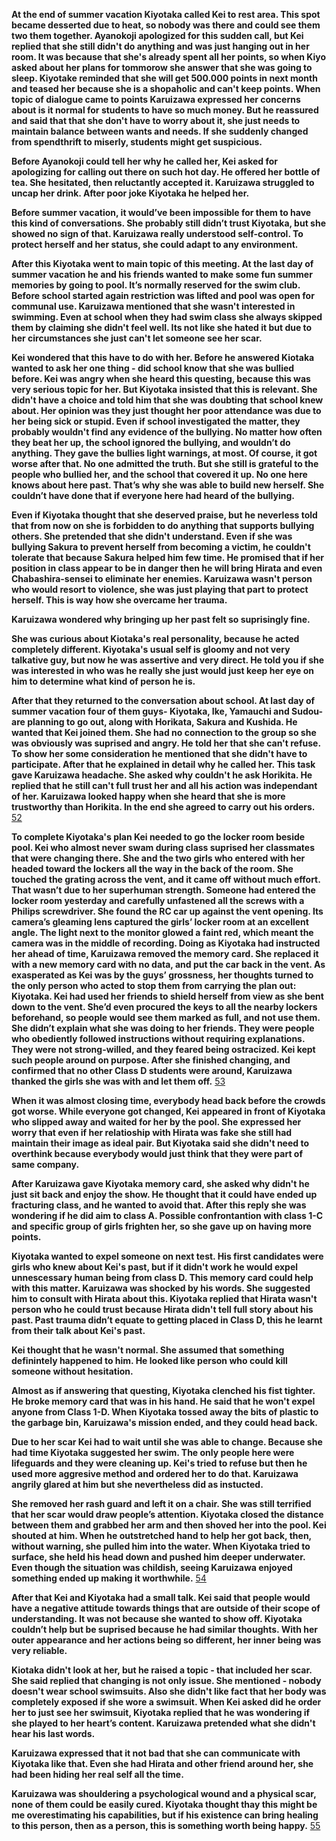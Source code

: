 **At the end of summer vacation Kiyotaka called Kei to rest area. This spot became desserted due to heat, so nobody was there and could see them two them together. Ayanokoji apologized for this sudden call, but Kei replied that she still didn't do anything and was just hanging out in her room. It was because that she's already spent all her points, so when Kiyo asked about her plans for tommorow she answer that she was going to sleep. Kiyotake reminded that she will get 500.000 points in next month and teased her because she is a shopaholic and can't keep points.  When topic of dialogue came to points Karuizawa expressed her concerns about is it normal for students to have so much money. But he reassured and said that that she don't have to worry about it, she just needs to maintain balance between wants and needs. If she suddenly changed from spendthrift to miserly, students might get suspicious.**

**Before Ayanokoji could tell her why he called her, Kei asked for apologizing for calling out there on such hot day. He offered her bottle of tea. She hesitated, then reluctantly accepted it. Karuizawa struggled to uncap her drink. After poor joke Kiyotaka he helped her.**

**Before summer vacation, it would’ve been impossible for them to have this kind of conversations. She probably still didn’t trust Kiyotaka, but she showed no sign of that. 
Karuizawa really understood self-control. To protect herself and her status, she could adapt to any environment.** 

**After this Kiyotaka went to main topic of this meeting. At the last day of summer vacation he and his friends wanted to make some fun summer memories by going to pool. It’s normally reserved for the swim club. Before school started again restriction was lifted and pool was open for communal use. Karuizawa mentioned that she wasn't interested in swimming. Even at school when they had swim class she always skipped them by claiming she didn't feel well. Its not like she hated it but due to her circumstances she just can't let someone see her scar.**

**Kei wondered that this have to do with her. Before he answered Kiotaka wanted to ask her one thing - did school know that she was bullied before. Kei was angry when she heard this questing, because this was very serious topic for her. But Kiyotaka insisted that this is relevant. She didn't have a choice and told him that she was doubting that school knew about. Her opinion was they just thought her poor attendance was due to her being sick or stupid. Even if school  investigated the matter, they probably wouldn't find any evidence of the bullying. No matter how often they beat her up, the school ignored the bullying, and wouldn’t do anything. They gave the bullies light warnings, at most.
Of course, it got worse after that. No one admitted the truth. But she still is grateful to the people who bullied her, and the school that covered it up. No one here knows about here past. That’s why she was able to build new herself. She couldn’t have done that if everyone here had heard of the bullying.**

**Even if Kiyotaka thought that she deserved praise, but he neverless told that from now on  she is forbidden to do anything that supports bullying others. She pretended that she didn't understand. Even if she was bullying Sakura to prevent herself from becoming a victim, he couldn't tolerate that because Sakura helped him few time. He promised that if her position in class appear to be in danger then he will bring Hirata and even Chabashira-sensei to eliminate her enemies. Karuizawa wasn't person who would resort to violence, she was just playing that part to protect herself. This is way how she overcame her trauma.**

**Karuizawa wondered why bringing up her past felt so suprisingly fine.** 

**She was curious about Kiotaka's real personality, because he acted completely different. Kiyotaka's usual self is gloomy and not very talkative guy, but now he was assertive and very direct. He told you if she was interested in who was he really she just would just keep her eye on him to determine what kind of person he is.**

**After that they returned to the conversation about school. At last day of summer vacation four of them guys- Kiyotaka, Ike, Yamauchi and Sudou-are planning to go out, along with Horikata, Sakura and Kushida. He wanted that Kei joined them. She had no connection to the group so she was obviously was suprised and angry. He told her that she can't refuse. To show her some consideration he mentioned that she didn't have to participate. After that he explained in detail why he called her. This task gave Karuizawa headache. She asked why couldn't he ask Horikita. He replied that he still can't full trust her and all his action was independant of her. Karuizawa looked happy when she heard that she is more trustworthy than Horikita. In the end she agreed to carry out his orders.** [52](../references/vol45.md)

**To complete Kiyotaka's plan Kei needed to go the locker room beside pool. Kei who almost never swam during class suprised her classmates that were changing there. She and the two girls who entered with her headed toward the lockers all the way in the back of the room. She touched the grating across the vent, and it came off without much effort. That wasn’t due to her superhuman strength.  Someone had entered the locker room yesterday and carefully unfastened all the screws with a Philips screwdriver. She found the RC car up against the vent opening. Its camera’s gleaming lens captured the girls’ locker room at an excellent angle. The light next to the monitor glowed a faint red, which meant the camera was in the middle of recording. Doing as Kiyotaka had instructed her ahead of time, Karuizawa removed the memory card. She replaced it with a new memory card with no data, and put the car back in the vent. As exasperated as Kei was by the guys’ grossness, her thoughts turned to the only person who acted to stop them from carrying the plan out: Kiyotaka. Kei had used her friends to shield herself from view as she bent down to the vent.  She’d even procured the keys to all the nearby lockers beforehand, so people would see them marked as full, and not use them. She didn’t explain what she was doing to her friends. They were people who obediently followed instructions without requiring explanations. They were not strong-willed, and they feared being ostracized. Kei kept such people around on purpose. After she finished changing, and confirmed that no other Class D students were around, Karuizawa thanked the girls she was with and let them off.** [53](../references/vol45.md)


**When it was almost closing time, everybody head back before the crowds got worse. While everyone got changed, Kei appeared in front of Kiyotaka who slipped away and waited for her by the pool. She expressed her worry that even if her relatioship with Hirata was fake she still had maintain their image as ideal pair. But Kiyotaka said she didn't need to overthink because everybody would just think that they were part of same company.**

**After Karuizawa gave Kiyotaka memory card, she asked why didn't he just sit back and enjoy the show. He thought that it could have ended up fracturing class, and he wanted to avoid that. After this reply she was wondering if he did aim to class A. Possible confrontantion with class 1-C and specific group of girls frighten her, so she gave up on having more points.**

**Kiyotaka wanted to expel someone on next test. His first candidates were girls who knew about Kei's past, but if it didn't work he would expel unnescessary human being from class D. This memory card could help with this matter. Karuizawa was shocked by his words. She suggested him to consult with Hirata about this. Kiyotaka replied that Hirata wasn't person who he could trust because Hirata didn't tell full story about his past. Past trauma didn’t equate to getting placed in Class D, this he learnt from their talk about Kei's past.**

**Kei thought that he wasn't normal. She assumed that something definintely happened to him. He looked like person who could kill someone without hesitation.**

**Almost as if answering that questing, Kiyotaka clenched his fist tighter. He broke memory card that was in his hand. He said that he won't expel anyone from Class 1-D. When Kiyotaka tossed away the bits of plastic to the garbage bin, Karuizawa's mission ended, and they could head back.**

**Due to her scar Kei had to wait until she was able to change. Because she had time Kiyotaka suggested her swim. The only people here were lifeguards and they were cleaning up. Kei's tried to refuse but then he used more aggresive method and ordered her to do that. Karuizawa angrily glared at him but she nevertheless did as instucted.**

**She removed her rash guard and left it on a chair. She was still terrified that her scar would draw people’s attention. Kiyotaka closed the distance between them and grabbed her arm and then shoved her into the pool. Kei shouted at him. When he outstretched hand to help her got back, then, without warning, she pulled him into the water. When Kiyotaka tried to surface, she held his head down and pushed him deeper underwater. Even though the situation was childish, seeing Karuizawa enjoyed something ended up making it worthwhile.** [54](../references/vol45.md)

**After that Kei and Kiyotaka had a small talk. Kei said that people would have a negative attitude towards things that are outside of their scope of understanding. It was  not because she wanted to show off. Kiyotaka couldn’t help but be suprised because he had similar thoughts.  With her outer appearance and her actions being so different, her inner being was very reliable.**

**Kiotaka didn't look at her, but he raised a topic - that included her scar. She said replied that changing is not only issue. She mentioned - nobody doesn't wear school swimsuits. Also she didn't like fact that her body was completely exposed if she wore a swimsuit. When Kei asked did he order her to just see her swimsuit, Kiyotaka replied that he was wondering if she played to her heart’s content. Karuizawa pretended what she didn't hear his last words.**

**Karuizawa expressed that it not bad that she can communicate with Kiyotaka like that. Even she had Hirata and other friend around her, she had been hiding her real self all the time.**

**Karuizawa was shouldering a psychological wound and a physical scar, none of them could be easily cured. Kiyotaka thought thay this might be me overestimating his capabilities, but if his existence can bring healing to this person, then as a person, this is something worth being happy.** [55](../references/vol45.md)